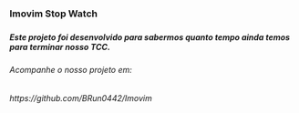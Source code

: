 <h3>Imovim Stop Watch<h3>

<h5>Este projeto foi desenvolvido para sabermos quanto tempo ainda temos para terminar nosso TCC.</h5>

<h6>Acompanhe o nosso projeto em:</h6>

<h6>https://github.com/BRun0442/Imovim</h6>
